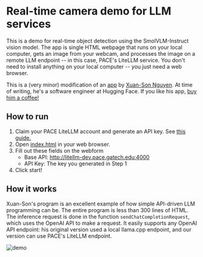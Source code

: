 # Real-time camera demo for LLM services

This is a demo for real-time object detection using the SmolVLM-Instruct vision model.  The app is single HTML webpage that runs on your local computer, gets an image from your webcam, and processes the image on a remote LLM endpoint -- in this case, PACE's LiteLLM service.  You don't need to install anything on your local computer -- you just need a web browser.  

This is a (very minor) modification of an [app](https://github.com/ngxson/smolvlm-realtime-webcam) by [Xuan-Son Nguyen](https://ngxson.com/).  At time of writing, he's a software engineer at Hugging Face.  If you like his app, [buy him a coffee!](https://buymeacoffee.com/ngxson)

## How to run

1. Claim your PACE LiteLLM account and generate an API key.  See [this guide.](https://github.gatech.edu/PACE/litellm-workflows/blob/main/01_claim_account_generate_key.ipynb)
2. Open [index.html](./index.html) in your web browser.  
3. Fill out these fields on the webform
   * Base API: http://litellm-dev.pace.gatech.edu:4000
   * API Key: The key you generated in Step 1
4. Click start!

## How it works

Xuan-Son's program is an excellent example of how simple API-driven LLM programming can be.  The entire program is less than 300 lines of HTML.  The inference request is done in the function `sendChatCompletionRequest`, which uses the OpenAI API to make a request.  It easily supports any OpenAI API endpoint: his original version used a local llama.cpp endpoint, and our version can use PACE's LiteLLM endpoint.  


![demo](./demo.png)
